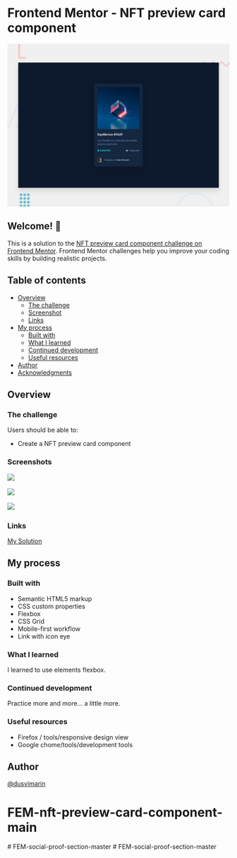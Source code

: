# Frontend Mentor - NFT preview card component

![Design preview for the NFT preview card component coding challenge](./design/desktop-preview.jpg)

## Welcome! 👋

This is a solution to the [NFT preview card component challenge on Frontend Mentor](https://www.frontendmentor.io/challenges/nft-preview-card-component-SbdUL_w0U). Frontend Mentor challenges help you improve your coding skills by building realistic projects. 

## Table of contents


- [Overview](#overview)
  - [The challenge](#the-challenge)
  - [Screenshot](#screenshot)
  - [Links](#links)
- [My process](#my-process)
  - [Built with](#built-with)
  - [What I learned](#what-i-learned)
  - [Continued development](#continued-development)
  - [Useful resources](#useful-resources)
- [Author](#author)
- [Acknowledgments](#acknowledgments)

## Overview

### The challenge

Users should be able to:

- Create a NFT preview card component 

### Screenshots

![](https://github.com/dusvimarin/FEM-nft-preview-card-component-main/blob/main/screenshots/desktop.png)

![](https://github.com/dusvimarin/FEM-nft-preview-card-component-main/blob/main/screenshots/mobile.png)

![](https://github.com/dusvimarin/FEM-nft-preview-card-component-main/blob/main/screenshots/mobile%20active.png)


### Links

[My Solution](https://dusvimarin.github.io/FEM-nft-preview-card-component-main)


## My process

### Built with

- Semantic HTML5 markup
- CSS custom properties
- Flexbox
- CSS Grid
- Mobile-first workflow
- Link with icon eye

### What I learned

I learned to use elements flexbox.

### Continued development

 Practice more and more... a little more.

### Useful resources

- Firefox / tools/responsive design view
- Google chome/tools/development tools

## Author
[@dusvimarin](https://github.com/dusvimarin)

# FEM-nft-preview-card-component-main

#   F E M - s o c i a l - p r o o f - s e c t i o n - m a s t e r 
 
 #   F E M - s o c i a l - p r o o f - s e c t i o n - m a s t e r 
 
 